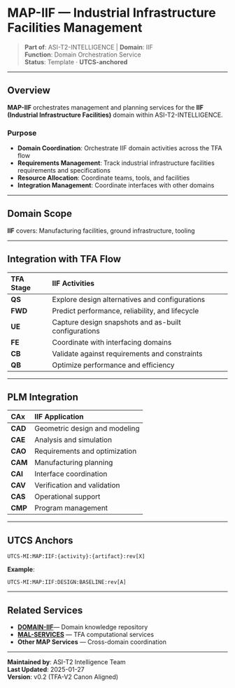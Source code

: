 # MAP-IIF — Industrial Infrastructure Facilities Management

> **Part of**: ASI-T2-INTELLIGENCE | **Domain**: IIF  
> **Function**: Domain Orchestration Service  
> **Status**: Template · **UTCS-anchored**

---

## Overview

**MAP-IIF** orchestrates management and planning services for the **IIF (Industrial Infrastructure Facilities)** domain within ASI-T2-INTELLIGENCE.

### Purpose

- **Domain Coordination**: Orchestrate IIF domain activities across the TFA flow
- **Requirements Management**: Track industrial infrastructure facilities requirements and specifications
- **Resource Allocation**: Coordinate teams, tools, and facilities
- **Integration Management**: Coordinate interfaces with other domains

---

## Domain Scope

**IIF** covers:
Manufacturing facilities, ground infrastructure, tooling

---

## Integration with TFA Flow

| TFA Stage | IIF Activities |
| :--- | :--- |
| **QS** | Explore design alternatives and configurations |
| **FWD** | Predict performance, reliability, and lifecycle |
| **UE** | Capture design snapshots and as-built configurations |
| **FE** | Coordinate with interfacing domains |
| **CB** | Validate against requirements and constraints |
| **QB** | Optimize performance and efficiency |

---

## PLM Integration

| CAx | IIF Application |
| :--- | :--- |
| **CAD** | Geometric design and modeling |
| **CAE** | Analysis and simulation |
| **CAO** | Requirements and optimization |
| **CAM** | Manufacturing planning |
| **CAI** | Interface coordination |
| **CAV** | Verification and validation |
| **CAS** | Operational support |
| **CMP** | Program management |

---

## UTCS Anchors

```
UTCS-MI:MAP:IIF:{activity}:{artifact}:rev[X]
```

**Example**:
```
UTCS-MI:MAP:IIF:DESIGN:BASELINE:rev[A]
```

---

## Related Services

- **[DOMAIN-IIF](../../DOMAINS/IIF-Industrial-Infrastructure-Facilities/)**— Domain knowledge repository
- **[MAL-SERVICES](../../MAL-SERVICES/)** — TFA computational services
- **Other MAP Services** — Cross-domain coordination

---

**Maintained by**: ASI-T2 Intelligence Team  
**Last Updated**: 2025-01-27  
**Version**: v0.2 (TFA-V2 Canon Aligned)
